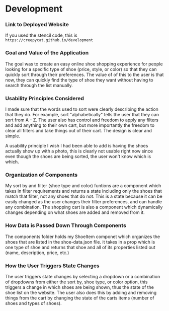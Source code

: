 # Development

### Link to Deployed Website
If you used the stencil code, this is `https://creepycat.github.io/development`

### Goal and Value of the Application
The goal was to create an easy online shoe shopping experience for people looking for a specific type of shoe (price, style, or color) so that they can quickly sort through their preferences. The value of of this to the user is that now, they can quickly find the type of shoe they want without having to search through the list manually.

### Usability Principles Considered
I made sure that the words used to sort were clearly describing the action that they do. For example, sort "alphabetically" tells the user that they can sort from A - Z. The user also has control and freedom to apply any filters and add anything to their own cart, but more importantly the freedom to clear all filters and take things out of their cart. The design is clear and simple. 

A usability principle I wish I had been able to add is having the shoes actually show up with a photo, this is clearly not usable right now since even though the shoes are being sorted, the user won't know which is which. 

### Organization of Components
My sort by and filter (shoe type and color) funtions are a component which takes in filter requirements and returns a state including only the shoes that match that filter, not any shoes that do not. This is a state because it can be easily changed as the user changes their filter preferences, and can handle any combination. The shopping cart is also a component which dynamically changes depending on what shoes are added and removed from it.

### How Data is Passed Down Through Components
The components folder holds my ShoeItem componet which organizes the shoes that are listed in the shoe-data.json file. it takes in a prop which is one type of shoe and returns that shoe and all of its properties listed out (name, description, price, etc.)

### How the User Triggers State Changes
The user triggers state changes by selecting a dropdown or a combination of dropdowns from either the sort by, shoe type, or color option, this triggers a change in which shoes are being shown, thus the state of the shoe list on the website. 
The user also does this by adding and removing things from the cart by changing the state of the carts items (number of shoes and types of shoes).



